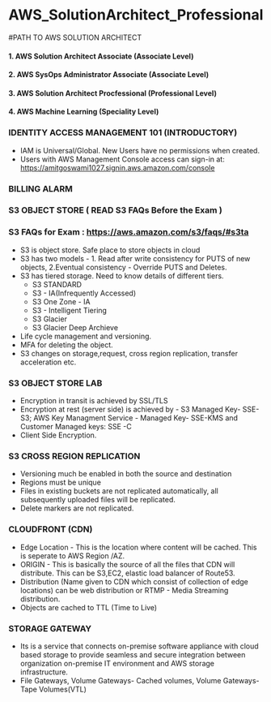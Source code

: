 # AWS_SolutionArchitect_Professional
#PATH TO AWS SOLUTION ARCHITECT
#### 1. AWS Solution Architect Associate (Associate Level)
#### 2. AWS SysOps Administrator Associate (Associate Level)
#### 3. AWS Solution Architect Procfessional (Professional Level)
#### 4. AWS Machine Learning (Speciality Level) 

### IDENTITY ACCESS MANAGEMENT 101 (INTRODUCTORY)

* IAM is Universal/Global. New Users have no permissions when created. 
* Users with AWS Management Console access can sign-in at: https://amitgoswami1027.signin.aws.amazon.com/console

### BILLING ALARM

### S3 OBJECT STORE ( READ S3 FAQs Before the Exam )
### S3 FAQs for Exam : https://aws.amazon.com/s3/faqs/#s3ta
* S3 is object store. Safe place to store objects in cloud
* S3 has two models - 1. Read after write consistency for PUTS of new objects, 2.Eventual consistency - Override PUTS and Deletes. 
* S3 has tiered storage. Need to know details of different tiers. 
  * S3 STANDARD 
  * S3 - IA(Infrequently Accessed)
  * S3 One Zone - IA
  * S3 - Intelligent Tiering
  * S3 Glacier
  * S3 Glacier Deep Archieve
* Life cycle management and versioning.
* MFA for deleting the object.
* S3 changes on storage,request, cross region replication, transfer acceleration etc.

### S3 OBJECT STORE LAB
* Encryption in transit is achieved by SSL/TLS
* Encryption at rest (server side) is achieved by - S3 Managed Key- SSE-S3; AWS Key Managment Service - Managed Key- SSE-KMS and Customer Managed keys: SSE -C
* Client Side Encryption.

### S3 CROSS REGION REPLICATION
* Versioning much be enabled in both the source and destination
* Regions must be unique
* Files in existing buckets are not replicated automatically, all subsequently uploaded files will be replicated.
* Delete markers are not replicated.

### CLOUDFRONT (CDN)
* Edge Location - This is the location where content will be cached. This is seperate to AWS Region /AZ.
* ORIGIN - This is basically the source of all the files that CDN will distribute. This can be S3,EC2, elastic load balancer of Route53.
* Distribution (Name given to CDN which consist of collection of edge locations) can be web distribution or RTMP - Media Streaming distribution.
* Objects are cached to TTL (Time to Live)

### STORAGE GATEWAY
* Its is a service that connects on-premise software appliance with cloud based storage to provide seamless and secure integration
between organization on-premise IT environment and AWS storage infrastructure. 
* File Gateways, Volume Gateways- Cached volumes, Volume Gateways- Tape Volumes(VTL)


















